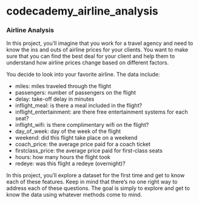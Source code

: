# codecademy_airline_analysis

### Airline Analysis
In this project, you’ll imagine that you work for a travel agency and need to know the ins and outs of airline prices for your clients. You want to make sure that you can find the best deal for your client and help them to understand how airline prices change based on different factors.

You decide to look into your favorite airline. The data include:

* miles: miles traveled through the flight
* passengers: number of passengers on the flight
* delay: take-off delay in minutes
* inflight_meal: is there a meal included in the flight?
* inflight_entertainment: are there free entertainment systems for each seat?
* inflight_wifi: is there complimentary wifi on the flight?
* day_of_week: day of the week of the flight
* weekend: did this flight take place on a weekend
* coach_price: the average price paid for a coach ticket
* firstclass_price: the average price paid for first-class seats
* hours: how many hours the flight took
* redeye: was this flight a redeye (overnight)?

In this project, you’ll explore a dataset for the first time and get to know each of these features. Keep in mind that there’s no one right way to address each of these questions. The goal is simply to explore and get to know the data using whatever methods come to mind.
